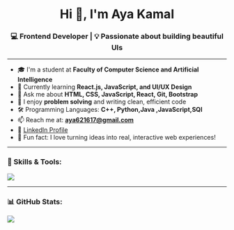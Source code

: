 <h1 align="center">Hi 👋, I'm Aya Kamal</h1>
<h3 align="center">💻 Frontend Developer | 💡 Passionate about building beautiful UIs</h3>

---

- 🎓 I'm a student at **Faculty of Computer Science and Artificial Intelligence**
- 🌱 Currently learning **React.js, JavaScript, and UI/UX Design**
- 💬 Ask me about **HTML, CSS, JavaScript, React, Git, Bootstrap**
- 🧠 I enjoy **problem solving** and writing clean, efficient code
- 🛠️ Programming Languages: **C++, Python,Java ,JavaScript,SQl**
- 📫 Reach me at: **aya621617@gmail.com**  
- 🔗 [LinkedIn Profile](https://www.linkedin.com/in/aya-kamal-b19b022b0/) 
- 🌟 Fun fact: I love turning ideas into real, interactive web experiences!

---

### 🚀 Skills & Tools:
<p align="left">
  <img src="https://skillicons.dev/icons?i=html,css,js,react,bootstrap,github,vscode,figma,cpp,python" />
</p>

---

### 📊 GitHub Stats:
<p align="left">
  <img src="https://github-readme-stats.vercel.app/api?username=AyaKamalHassan&show_icons=true&theme=radical" />
</p>
